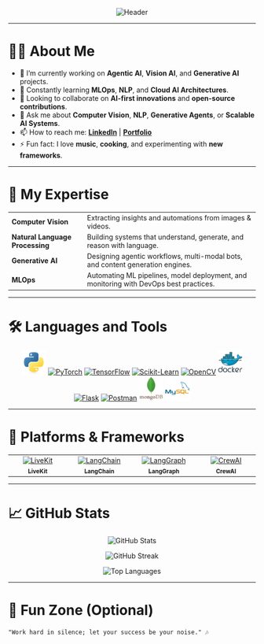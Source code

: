 <!-- Banner Section -->
<p align="center">
  <img src="https://capsule-render.vercel.app/api?type=waving&color=0:ffafcc,100:a3c4f3&height=250&section=header&text=Hey,%20I'm%20Urvil!%20👋&fontSize=45&fontAlignY=35&desc=AI%20Engineer%20%7C%20Tech%20Enthusiast%20%7C%20Visionary%20Builder&descAlignY=55&animation=fadeIn" alt="Header" />
</p>

---

# 🙋‍♂️ About Me

- 🔭 I’m currently working on **Agentic AI**, **Vision AI**, and **Generative AI** projects.
- 🌱 Constantly learning **MLOps**, **NLP**, and **Cloud AI Architectures**.
- 👯 Looking to collaborate on **AI-first innovations** and **open-source contributions**.
- 💬 Ask me about **Computer Vision**, **NLP**, **Generative Agents**, or **Scalable AI Systems**.
- 📫 How to reach me: **[LinkedIn](https://www.linkedin.com/in/your-link/)** | **[Portfolio](https://your-portfolio-link/)**
- ⚡ Fun fact: I love **music**, **cooking**, and experimenting with **new frameworks**.

---

# 🧠 My Expertise

<table>
  <tr>
    <td><b>Computer Vision</b></td>
    <td>Extracting insights and automations from images & videos.</td>
  </tr>
  <tr>
    <td><b>Natural Language Processing</b></td>
    <td>Building systems that understand, generate, and reason with language.</td>
  </tr>
  <tr>
    <td><b>Generative AI</b></td>
    <td>Designing agentic workflows, multi-modal bots, and content generation engines.</td>
  </tr>
  <tr>
    <td><b>MLOps</b></td>
    <td>Automating ML pipelines, model deployment, and monitoring with DevOps best practices.</td>
  </tr>
</table>

---

# 🛠️ Languages and Tools

<p align="center">
  <a href="https://www.python.org/" target="_blank"><img src="https://raw.githubusercontent.com/devicons/devicon/master/icons/python/python-original.svg" alt="Python" width="50" height="50"/></a>
  <a href="https://pytorch.org/" target="_blank"><img src="https://www.vectorlogo.zone/logos/pytorch/pytorch-icon.svg" alt="PyTorch" width="50" height="50"/></a>
  <a href="https://www.tensorflow.org/" target="_blank"><img src="https://www.vectorlogo.zone/logos/tensorflow/tensorflow-icon.svg" alt="TensorFlow" width="50" height="50"/></a>
  <a href="https://scikit-learn.org/" target="_blank"><img src="https://upload.wikimedia.org/wikipedia/commons/0/05/Scikit_learn_logo_small.svg" alt="Scikit-Learn" width="50" height="50"/></a>
  <a href="https://opencv.org/" target="_blank"><img src="https://www.vectorlogo.zone/logos/opencv/opencv-icon.svg" alt="OpenCV" width="50" height="50"/></a>
  <a href="https://www.docker.com/" target="_blank"><img src="https://raw.githubusercontent.com/devicons/devicon/master/icons/docker/docker-original-wordmark.svg" alt="Docker" width="50" height="50"/></a>
  <a href="https://flask.palletsprojects.com/" target="_blank"><img src="https://cdn.jsdelivr.net/gh/devicons/devicon/icons/flask/flask-original.svg" alt="Flask" width="50" height="50"/></a>
  <a href="https://postman.com/" target="_blank"><img src="https://www.vectorlogo.zone/logos/getpostman/getpostman-icon.svg" alt="Postman" width="50" height="50"/></a>
  <a href="https://www.mongodb.com/" target="_blank"><img src="https://raw.githubusercontent.com/devicons/devicon/master/icons/mongodb/mongodb-original-wordmark.svg" alt="MongoDB" width="50" height="50"/></a>
  <a href="https://www.mysql.com/" target="_blank"><img src="https://raw.githubusercontent.com/devicons/devicon/master/icons/mysql/mysql-original-wordmark.svg" alt="MySQL" width="50" height="50"/></a>
</p>

---

# 🚀 Platforms & Frameworks

<div align="center">
  
<table>
  <tr>
    <td align="center" width="150">
      <a href="https://livekit.io/" target="_blank">
        <img src="https://upload.wikimedia.org/wikipedia/commons/8/88/LiveKit_Logo.png" alt="LiveKit" width="100" height="40" /><br />
        <sub><b>LiveKit</b></sub>
      </a>
    </td>
    <td align="center" width="150">
      <a href="https://www.langchain.dev/" target="_blank">
        <img src="https://raw.githubusercontent.com/langchain-ai/langchain/master/docs/static/images/langchain-logo.png" alt="LangChain" width="100" height="40" /><br />
        <sub><b>LangChain</b></sub>
      </a>
    </td>
    <td align="center" width="150">
      <a href="https://langgraph.dev/" target="_blank">
        <img src="https://raw.githubusercontent.com/langgraph-ai/langgraph/main/docs/static/logo.png" alt="LangGraph" width="100" height="40" /><br />
        <sub><b>LangGraph</b></sub>
      </a>
    </td>
    <td align="center" width="150">
      <a href="https://crewai.com/" target="_blank">
        <img src="https://crewai.com/favicon.png" alt="CrewAI" width="40" height="40" /><br />
        <sub><b>CrewAI</b></sub>
      </a>
    </td>
  </tr>
</table>
  
</div>

---

# 📈 GitHub Stats

<p align="center">
  <img src="https://github-readme-stats.vercel.app/api?username=YOUR_GITHUB_USERNAME&show_icons=true&theme=tokyonight" alt="GitHub Stats" />
</p>

<p align="center">
  <img src="https://github-readme-streak-stats.herokuapp.com/?user=YOUR_GITHUB_USERNAME&theme=tokyonight" alt="GitHub Streak" />
</p>

<p align="center">
  <img src="https://github-readme-stats.vercel.app/api/top-langs/?username=YOUR_GITHUB_USERNAME&layout=compact&theme=tokyonight" alt="Top Languages" />
</p>

---

# 🎵 Fun Zone (Optional)

```text
"Work hard in silence; let your success be your noise." 🎶
